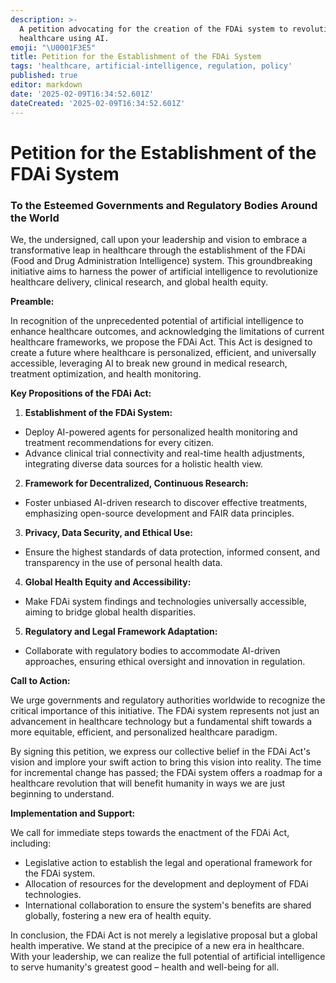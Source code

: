 ```yaml
---
description: >-
  A petition advocating for the creation of the FDAi system to revolutionize
  healthcare using AI.
emoji: "\U0001F3E5"
title: Petition for the Establishment of the FDAi System
tags: 'healthcare, artificial-intelligence, regulation, policy'
published: true
editor: markdown
date: '2025-02-09T16:34:52.601Z'
dateCreated: '2025-02-09T16:34:52.601Z'
---
```

# Petition for the Establishment of the FDAi System

### To the Esteemed Governments and Regulatory Bodies Around the World

We, the undersigned, call upon your leadership and vision to embrace a transformative leap in healthcare through the establishment of the FDAi (Food and Drug Administration Intelligence) system. This groundbreaking initiative aims to harness the power of artificial intelligence to revolutionize healthcare delivery, clinical research, and global health equity.

**Preamble:**

In recognition of the unprecedented potential of artificial intelligence to enhance healthcare outcomes, and acknowledging the limitations of current healthcare frameworks, we propose the FDAi Act. This Act is designed to create a future where healthcare is personalized, efficient, and universally accessible, leveraging AI to break new ground in medical research, treatment optimization, and health monitoring.

**Key Propositions of the FDAi Act:**

1. **Establishment of the FDAi System:**

  - Deploy AI-powered agents for personalized health monitoring and treatment recommendations for every citizen.
  - Advance clinical trial connectivity and real-time health adjustments, integrating diverse data sources for a holistic health view.

2. **Framework for Decentralized, Continuous Research:**

  - Foster unbiased AI-driven research to discover effective treatments, emphasizing open-source development and FAIR data principles.

3. **Privacy, Data Security, and Ethical Use:**

  - Ensure the highest standards of data protection, informed consent, and transparency in the use of personal health data.

4. **Global Health Equity and Accessibility:**

  - Make FDAi system findings and technologies universally accessible, aiming to bridge global health disparities.

5. **Regulatory and Legal Framework Adaptation:**

  - Collaborate with regulatory bodies to accommodate AI-driven approaches, ensuring ethical oversight and innovation in regulation.

**Call to Action:**

We urge governments and regulatory authorities worldwide to recognize the critical importance of this initiative. The FDAi system represents not just an advancement in healthcare technology but a fundamental shift towards a more equitable, efficient, and personalized healthcare paradigm.

By signing this petition, we express our collective belief in the FDAi Act's vision and implore your swift action to bring this vision into reality. The time for incremental change has passed; the FDAi system offers a roadmap for a healthcare revolution that will benefit humanity in ways we are just beginning to understand.

**Implementation and Support:**

We call for immediate steps towards the enactment of the FDAi Act, including:

- Legislative action to establish the legal and operational framework for the FDAi system.
- Allocation of resources for the development and deployment of FDAi technologies.
- International collaboration to ensure the system's benefits are shared globally, fostering a new era of health equity.

In conclusion, the FDAi Act is not merely a legislative proposal but a global health imperative. We stand at the precipice of a new era in healthcare. With your leadership, we can realize the full potential of artificial intelligence to serve humanity's greatest good – health and well-being for all.

